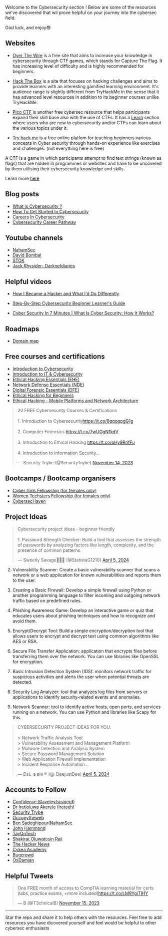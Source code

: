 Welcome to the Cybersecurity section !
Below are some of the resources we've discovered that wil prove helpful on your journey into the cybersec field.

God luck, and enjoy😎

## Websites

- [Over The Wire](https://overthewire.org/wargames/)
  is a free site that aims to increase your knowledge in cybersecurity through CTF games, which stands for Capture The Flag. It has increasing level of difficulty and is highly recommended for beginners.
  
- [Hack The Box](https://www.hackthebox.com/about-us)
 is a site that focuses on hacking challenges and aims to provide learners with an interesting gamified learning environment. It's audience range is slightly different from TryHackMe in the sense that it has advanced level resources in addition to its beginner courses unlike TryHackMe.

- [Pico CTF](https://www.picoctf.org/)
 is another free cybersec resource that helps participants expand their skill base also with the use of CTFs. It has a [Learn](https://picoctf.org/resources.html) section where users who are new to cybersecurity and/or CTFs can learn about the various topics under it.

- [Try hack me](https://tryhackme.com/)
 is a free online platfom for teaching beginners various concepts in Cyber security through hands-on experience like exercises and challenges. (not everything here is free)

A CTF is a game in which participants attempt to find text strings (known as flags) that are hidden in programmes or websites and have to be uncovered by them utilising their cybersecurity knowledge and skills.

Learn more [here](https://www.bughunter.me/overthewire/)

## Blog posts

- [What is Cybersecurity ?](https://iqmacodes.hashnode.dev/an-introduction-to-cybersecurity)
- [How To Get Started In Cybersecurity](https://www.damnsec.com/how-to-get-started-in-cybersecurity/)
- [Careers In Cybersecurity](https://www.forbes.com/advisor/education/it-and-tech/careers-in-cybersecurity/)
- [Cybersecurity Career Pathway](https://www.cyberseek.org/pathway.html)


## Youtube channels

- [NahamSec](https://www.youtube.com/@NahamSec)
- [David Bombal](https://www.youtube.com/@davidbombal)
- [STOK](https://www.youtube.com/@STOKfredrik)
- [Jack Rhysider- Darknetdiaries](https://www.youtube.com/@JackRhysider)
  

## Helpful videos

- [How I Became a Hacker and What I'd Do Differently](https://www.youtube.com/watch?v=hWl-V-mNX3Q&t=518s)

- [Step-By-Step Cybersecurity Beginner Learner's Guide](https://www.youtube.com/watch?v=jecEzjahRTQ&t=105s)

- [Cyber Security In 7 Minutes | What Is Cyber Security: How It Works?](https://www.youtube.com/watch?v=inWWhr5tnEA&t=319s)



## Roadmaps

- [Domain map](https://media.licdn.com/dms/image/C4E12AQFEgFdbEtEl3Q/article-inline_image-shrink_1500_2232/0/1619282900607?e=1704931200&v=beta&t=Hv_XKCSNltHvD2lFKMkpZTH4FoAQeUON7sewBFnxo-I)

## Free courses and certifications

- [Introduction to Cybersecurity](https://www.mygreatlearning.com/academy/learn-for-free/courses/introduction-to-cyber-security)
- [ Introduction to IT & Cybersecurity](https://www.cybrary.it/course/introduction-to-it-and-cybersecurity)
- [Ethical Hacking Essentials (EHE)](https://codered.eccouncil.org/course/ethical-hacking-essentials?logged=false)
- [Network Defense Essentials (NDE)](https://codered.eccouncil.org/course/network-defense-essentials?logged=false)
- [Digital Forensic Essentials (DFE)](https://codered.eccouncil.org/course/digital-forensics-essentials?logged=false)
- [Ethical Hacking for Beginners](https://www.simplilearn.com/ethical-hacking-course-free-beginners-skillup)
- [Ethical Hacking - Mobile Platforms and Network Architecture](https://www.mygreatlearning.com/academy/learn-for-free/courses/ethical-hacking-mobile-platforms-and-network-architecture)

<blockquote class="twitter-tweet"><p lang="en" dir="ltr">20 FREE Cybersecurity Courses &amp; Certifications<br><br>1. Introduction to Cybersecurity<a href="https://t.co/8qqoqpgG1g">https://t.co/8qqoqpgG1g</a><br><br>2. Computer Forensics <a href="https://t.co/7wUGgN1kdV">https://t.co/7wUGgN1kdV</a><br><br>3. Introduction to Ethical Hacking <a href="https://t.co/oHy9RrifFu">https://t.co/oHy9RrifFu</a><br><br>4. Introduction to Information Security…</p>&mdash; Security Trybe (@SecurityTrybe) <a href="https://twitter.com/SecurityTrybe/status/1724330435004486107?ref_src=twsrc%5Etfw">November 14, 2023</a></blockquote> 

## Bootcamps / Bootcamp organisers

- [Cyber Girls Fellowship (for females only)](https://cybersafefoundation.org/cybergirls/)
- [Women Techsters Fellowship (for females only)](https://www.linkedin.com/school/tech4dev/)
- [CybersecHaven](https://linktr.ee/cybersechaven)

## Project Ideas

<blockquote class="twitter-tweet"><p lang="en" dir="ltr">Cybersecurity project ideas - beginner friendly<br><br>1. Password Strength Checker: Build a tool that assesses the strength of passwords by analyzing factors like length, complexity, and the presence of common patterns.</p>&mdash; Sweetly Savage🌸💖🔪 (@StatistaG1210) <a href="https://twitter.com/StatistaG1210/status/1776203775750889705?ref_src=twsrc%5Etfw">April 5, 2024</a></blockquote> 

2. Vulnerability Scanner: Create a basic vulnerability scanner that scans a network or a web application for known vulnerabilities and reports them to the user.

3. Creating a Basic Firewall: Develop a simple firewall using Python or another programming language to filter incoming and outgoing network traffic based on predefined rules.

4. Phishing Awareness Game: Develop an interactive game or quiz that educates users about phishing techniques and how to recognize and avoid them.

5. Encrypt/Decrypt Tool: Build a simple encryption/decryption tool that allows users to encrypt and decrypt text using common algorithms like AES or RSA.

6. Secure File Transfer Application: application that encrypts files before transferring them over the network. You can use libraries like OpenSSL for encryption.

7. Basic Intrusion Detection System (IDS): monitors network traffic for suspicious activities and alerts the user when potential threats are detected.

8. Security Log Analyzer: tool that analyzes log files from servers or applications to identify security-related events and anomalies.

9. Network Scanner: tool to identify active hosts, open ports, and services running on a network. You can use Python and libraries like Scapy for this.

<blockquote class="twitter-tweet"><p lang="en" dir="ltr">CYBERSECURITY PROJECT IDEAS FOR YOU.<br><br>&gt; Network Traffic Analysis Tool<br>&gt; Vulnerability Assessment and Management Platform<br>&gt; Malware Detection and Analysis System<br>&gt; Secure Password Management Solution<br>&gt; Web Application Firewall Implementation<br>&gt; Incident Response Automation…</p>&mdash; DsL_a ʚїɞ ® (@_DeejustDee) <a href="https://twitter.com/_DeejustDee/status/1776184377837339118?ref_src=twsrc%5Etfw">April 5, 2024</a></blockquote> 


## Accounts to Follow

- [Confidence Staveley(sisinerd)](https://twitter.com/sisinerdtweets)
- [Dr Iretioluwa Akerele (Ireteeh)](https://twitter.com/ireteeh)
- [Security Trybe](https://twitter.com/SecurityTrybe)
- [Occupytheweb](https://twitter.com/three_cube)
- [Ben Sadeghipour(NahamSec](https://twitter.com/NahamSec)
- [John Hammond](https://twitter.com/_JohnHammond)
- [TayOnTech](https://twitter.com/TayOnTech)
- [Shakirat Oluwatosin Raji](https://twitter.com/tosinraj)
- [The Hacker News](https://twitter.com/TheHackersNews)
- [Cykea Academy](https://twitter.com/cykea_academy)
- [Bugcrowd](https://twitter.com/Bugcrowd)
- [  OxDamian](https://twitter.com/damnsec1)

## Helpful Tweets

<blockquote class="twitter-tweet"><p lang="en" dir="ltr">One FREE month of access to CompTIA learning material for certs (labs, practice exams, +more included)<a href="https://t.co/LM9YgiT91Y">https://t.co/LM9YgiT91Y</a></p>&mdash; B (@T3chnicalB) <a href="https://twitter.com/T3chnicalB/status/1724846789314933226?ref_src=twsrc%5Etfw">November 15, 2023</a></blockquote> 



<!--- ## Books --->


<!--- ## Cheatsheets --->



-----

Star the repo and share it to help others with the resources. Feel free to add resources you have dicovered yourself and feel would be helpful to other cybersec enthusiasts
